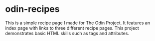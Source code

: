 # odin-recipes
This is a simple recipe page I made for The Odin Project. It features an index page with links to three different recipe pages. This project demonstrates basic HTML skills such as tags and attributes.
